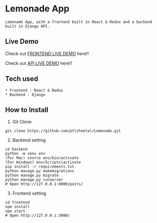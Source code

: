 # Lemonade App

```
Lemonade App, with a frontend built in React & Redux and a backend built in Django API.
```

## Live Demo

Check out [FRONTEND LIVE DEMO](https://lemonade-1.sheetalpatel3.repl.co/) here!!

Check out [API LIVE DEMO](https://lemonade.sheetalpatel3.repl.co/) here!!

## Tech used

```
* Frontend : React & Redux
* Backend : Django
```

## How to Install

1. Git Clone

```
git clone https://github.com/ptlsheetal/Lemonade.git
```

2. Backend setting

```
cd backend
python -m venv env
(For Mac) source env/bin/activate
(For Windows) env/Scripts\activate
pip install -r requirements.txt
python manage.py makemigrations
python manage.py migrate
python manage.py runserver
# Open http://127.0.0.1:8000/posts/
```

3. Frontend setting

```
cd frontend
npm install
npm start
# Open http://127.0.0.1:3000/
```
